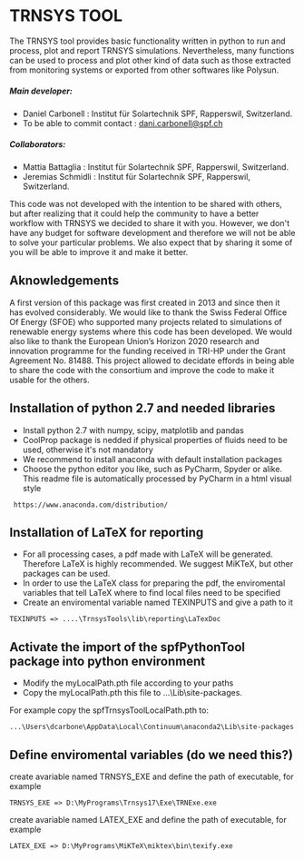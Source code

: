 
# TRNSYS TOOL 
 
The TRNSYS tool provides basic functionality written in python to run and process, plot and report TRNSYS simulations.
Nevertheless, many functions can be used to process and plot other kind of data such as those extracted from monitoring systems
or exported from other softwares like Polysun.

##### Main developer: 
- Daniel Carbonell : Institut für Solartechnik SPF, Rapperswil, Switzerland.
- To be able to commit contact : dani.carbonell@spf.ch
##### Collaborators:
- Mattia Battaglia : Institut für Solartechnik SPF, Rapperswil, Switzerland.
- Jeremias Schmidli : Institut für Solartechnik SPF, Rapperswil, Switzerland.

This code was not developed with the intention to be shared with others, but after realizing that 
it could help the community to have a better workflow with TRNSYS we decided to share it with you. 
However, we don't have any budget for software development and therefore we will not be able to solve your particular problems.
We also expect that by sharing it some of you will be able to improve it and make it better.
 
## Aknowledgements
 
A first version of this package was first created in 2013 and since then it has evolved considerably. 
We would like to thank the Swiss Federal Office Of Energy (SFOE) 
who supported many projects related to simulations of renewable energy systems where this code has been developed. We would also like to thank the European Union’s Horizon 2020 research and innovation programme
for the funding received in TRI-HP under the Grant Agreement No.  81488. This project allowed to decidate effords in
being able to share the code with the consortium and improve the code to make it usable for the others.  

  
## Installation of python 2.7 and needed libraries

- Install python 2.7 with numpy, scipy, matplotlib and pandas
- CoolProp package is nedded if physical properties of fluids need to be used, otherwise it's not mandatory
- We recommend to install anaconda with default installation packages
- Choose the python editor you like, such as PyCharm, Spyder or alike. This readme file is automatically processed by PyCharm
in a html visual style   

```
 https://www.anaconda.com/distribution/
```

## Installation of LaTeX for reporting
- For all processing cases, a pdf made with LaTeX will be generated.
Therefore LaTeX is highly recommended. We suggest MiKTeX, but other packages can be used.
- In order to use the LaTeX class for preparing the pdf, the enviromental variables 
  that tell LaTeX where to find local files need to  be specified
- Create an enviromental variable named TEXINPUTS and give a path to it 

```
TEXINPUTS => ....\TrnsysTools\lib\reporting\LaTexDoc
```
 
## Activate the import of the spfPythonTool package into python environment


- Modify the myLocalPath.pth file according to your paths 
- Copy the myLocalPath.pth this file to ...\Lib\site-packages. 

For example copy the spfTrnsysToolLocalPath.pth to: 
```
...\Users\dcarbone\AppData\Local\Continuum\anaconda2\Lib\site-packages
```

## Define enviromental variables (do we need this?)

create avariable named TRNSYS_EXE and define the path of executable, for example

```
TRNSYS_EXE => D:\MyPrograms\Trnsys17\Exe\TRNExe.exe
```
create avariable named LATEX_EXE and define the path of executable, for example

``` 
LATEX_EXE => D:\MyPrograms\MiKTeX\miktex\bin\texify.exe
```


